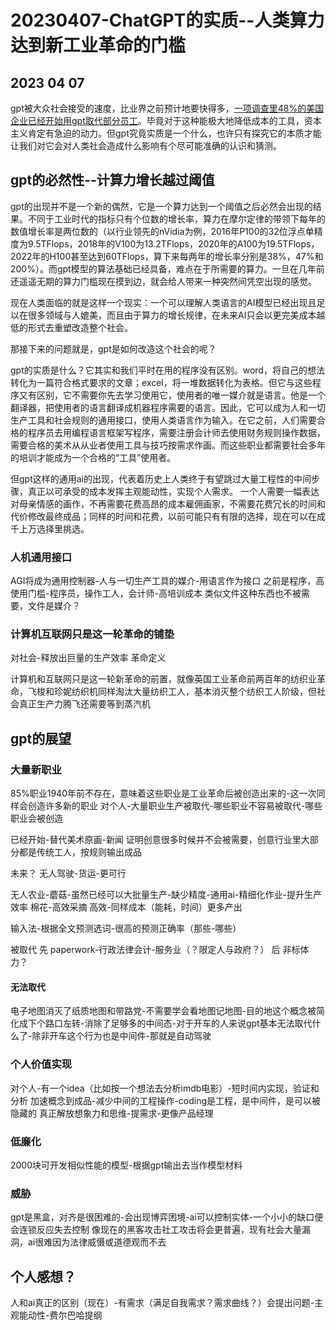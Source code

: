 # 20230407-ChatGPT的实质--人类算力达到新工业革命的门槛

## 2023 04 07

gpt被大众社会接受的速度，比业界之前预计地要快得多，[一项调查里48%的美国企业已经开始用gpt取代部分员工](https://36kr.com/p/2204429618083203)。毕竟对于这种能极大地降低成本的工具，资本主义肯定有急迫的动力。但gpt究竟实质是一个什么，也许只有探究它的本质才能让我们对它会对人类社会造成什么影响有个尽可能准确的认识和猜测。


## gpt的必然性--计算力增长越过阈值


gpt的出现并不是一个新的偶然，它是一个算力达到一个阈值之后必然会出现的结果。不同于工业时代的指标只有个位数的增长率，算力在摩尔定律的带领下每年的数值增长率是两位数的（以行业领先的nVidia为例，2016年P100的32位浮点单精度为9.5TFlops，2018年的V100为13.2TFlops，2020年的A100为19.5TFlops，2022年的H100甚至达到60TFlops，算下来每两年的增长率分别是38%，47%和200%）。而gpt模型的算法基础已经具备，难点在于所需要的算力。一旦在几年前还遥遥无期的算力门槛现在摸到边，就会给人带来一种突然间凭空出现的感觉。

现在人类面临的就是这样一个现实：一个可以理解人类语言的AI模型已经出现且足以在很多领域与人媲美，而且由于算力的增长规律，在未来AI只会以更完美成本越低的形式去重塑改造整个社会。

那接下来的问题就是，gpt是如何改造这个社会的呢？

gpt的实质是什么？它其实和我们平时在用的程序没有区别。word，将自己的想法转化为一篇符合格式要求的文章；excel，将一堆数据转化为表格。但它与这些程序又有区别，它不需要你先去学习使用它，使用者的唯一媒介就是语言。他是一个翻译器，把使用者的语言翻译成机器程序需要的语言。因此，它可以成为人和一切生产工具和社会规则的通用接口，使用人类语言作为输入。在它之前，人们需要合格的程序员去用编程语言框架写程序，需要注册会计师去使用财务规则操作数据，需要合格的美术从从业者使用工具与技巧按需求作画。而这些职业都需要社会多年的培训才能成为一个合格的“工具”使用者。

但gpt这样的通用ai的出现，代表着历史上人类终于有望跳过大量工程性的中间步骤，真正以可承受的成本发挥主观能动性，实现个人需求。
一个人需要一幅表达对母亲情感的画作，不再需要花费高昂的成本雇佣画家，不需要花费冗长的时间和代价修改最终成品；同样的时间和花费，以前可能只有有限的选择，现在可以在成千上万选择里挑选。


### 人机通用接口

AGI将成为通用控制器-人与一切生产工具的媒介-用语言作为接口
之前是程序，高使用门槛-程序员，操作工人，会计师-高培训成本
类似文件这种东西也不被需要，文件是媒介？

### 计算机互联网只是这一轮革命的铺垫
对社会-释放出巨量的生产效率 革命定义

计算机和互联网只是这一轮新革命的前置，就像英国工业革命前两百年的纺织业革命，飞梭和珍妮纺织机同样淘汰大量纺织工人，基本消灭整个纺织工人阶级，但社会真正生产力腾飞还需要等到蒸汽机




## gpt的展望





### 大量新职业
85%职业1940年前不存在，意味着这些职业是工业革命后被创造出来的-这一次同样会创造许多新的职业
对个人-大量职业生产被取代-哪些职业不容易被取代-哪些职业会被创造

已经开始-替代美术原画-新闻
证明创意很多时候并不会被需要，创意行业里大部分都是传统工人，按规则输出成品

未来？
无人驾驶-货运-更可行

无人农业-蘑菇-虽然已经可以大批量生产-缺少精度-通用ai-精细化作业-提升生产效率
棉花-高效采摘
高效-同样成本（能耗，时间）更多产出

输入法-根据全文预测选词-很高的预测正确率（那些-哪些）

被取代
先
paperwork-行政法律会计-服务业（？限定人与政府？）
后
非标体力？

#### 无法取代
电子地图消灭了纸质地图和带路党-不需要学会看地图记地图-目的地这个概念被简化成下个路口左转-消除了足够多的中间态-对于开车的人来说gpt基本无法取代什么了-除非开车这个行为也是中间件-那就是自动驾驶


### 个人价值实现

对个人-有一个idea（比如按一个想法去分析imdb电影）-短时间内实现，验证和分析
加速概念到成品-减少中间的工程操作-coding是工程，是中间件，是可以被隐藏的
真正解放想象力和思维-提需求-更像产品经理


### 低廉化
2000块可开发相似性能的模型-根据gpt输出去当作模型材料

### 威胁
gpt是黑盒，对齐是很困难的-会出现博弈困境-ai可以控制实体-一个小小的缺口便会连锁反应失去控制
像现在的黑客攻击社工攻击将会更普遍，现有社会大量漏洞，ai很难因为法律威慑或道德观而不去



## 个人感想？
人和ai真正的区别（现在）-有需求（满足自我需求？需求曲线？）会提出问题-主观能动性-费尔巴哈提纲








